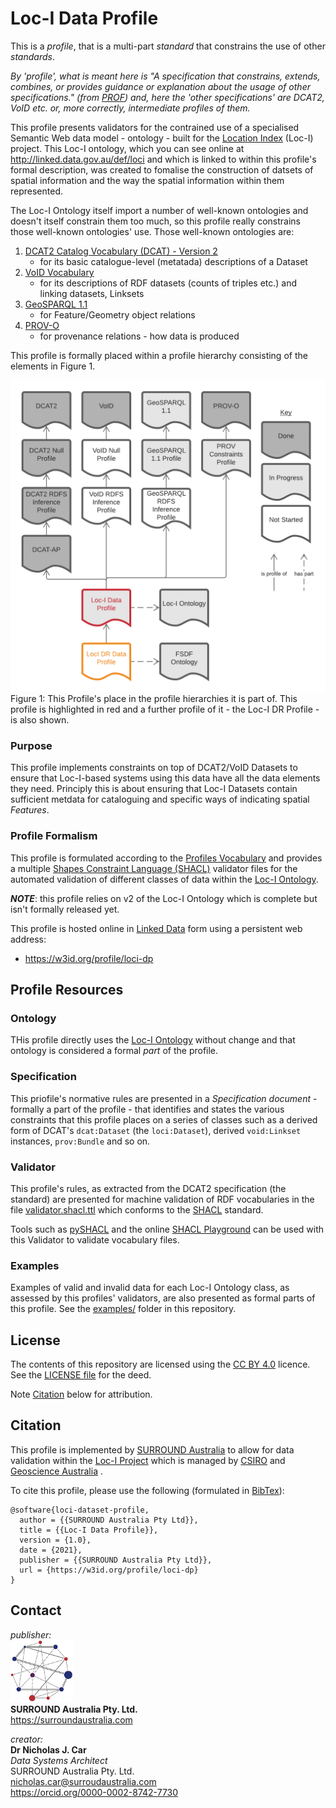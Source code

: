 # Loc-I Data Profile
This is a _profile_, that is a multi-part _standard_ that constrains the use of other _standards_. 

_By 'profile', what is meant here is "A specification that constrains, extends, combines, or provides guidance or explanation about the usage of other specifications." (from [PROF](https://www.w3.org/TR/dx-prof/#definitions)) and, here the 'other specifications' are DCAT2, VoID etc. or, more correctly, intermediate profiles of them._

This profile presents validators for the contrained use of  a specialised Semantic Web data model - ontology - built for the [Location Index](https://www.ga.gov.au/locationindex) (Loc-I) project. This Loc-I ontology, which you can see online at <http://linked.data.gov.au/def/loci> and which is linked to within this profile's formal description, was created to fomalise the construction of datsets of spatial information and the way the spatial information within them represented. 

The Loc-I Ontology itself import a number of well-known ontologies and doesn't itself constrain them too much, so this profile really constrains those well-known ontologies' use. Those well-known ontologies are:

1. [DCAT2 Catalog Vocabulary (DCAT) - Version 2](https://www.w3.org/TR/vocab-dcat/) 
    * for its basic catalogue-level (metatada) descriptions of a Dataset
2. [VoID Vocabulary](https://www.w3.org/TR/void/) 
    * for its descriptions of RDF datasets (counts of triples etc.) and linking datasets, Linksets
3. [GeoSPARQL 1.1](https://opengeospatial.github.io/ogc-geosparql/geosparql11/spec.html)
    * for Feature/Geometry object relations
4. [PROV-O](https://www.w3.org/TR/prov-o/)
    * for provenance relations - how data is produced

This profile is formally placed within a profile hierarchy consisting of the elements in Figure 1.

![](hierarchy.png)
Figure 1: This Profile's place in the profile hierarchies it is part of. This profile is highlighted in red and a further profile of it - the Loc-I DR Profile - is also shown.


### Purpose
This profile implements constraints on top of DCAT2/VoID Datasets to ensure that Loc-I-based systems using this data have all the data elements they need. Principly this is about ensuring that Loc-I Datasets contain sufficient metdata for cataloguing and specific ways of indicating spatial _Features_.

### Profile Formalism
This profile is formulated according to the [Profiles Vocabulary](https://www.w3.org/TR/dx-prof/) and provides a multiple [Shapes Constraint Language (SHACL)](https://www.w3.org/TR/shacl/) validator files for the automated validation of different classes of data within the [Loc-I Ontology](https://linked.data.gov.au/def/loci).

_**NOTE**_: this profile relies on v2 of the Loc-I Ontology which is complete but isn't formally released yet.

This profile is hosted online in [Linked Data](https://www.w3.org/standards/semanticweb/data) form using a persistent web address:

* <https://w3id.org/profile/loci-dp>


## Profile Resources

### Ontology
THis profile directly uses the [Loc-I Ontology](https://linked.data.gov.au/def/loci) without change and that ontology is considered a formal _part_ of the profile.

### Specification
This priofile's normative rules are presented in a _Specification document_ - formally a part of the profile - that identifies and states the various constraints that this profile places on a series of classes such as a derived form of DCAT's `dcat:Dataset` (the `loci:Dataset`), derived `void:Linkset` instances, `prov:Bundle` and so on.

### Validator
This profile's rules, as extracted from the DCAT2 specification (the standard) are presented for machine validation of RDF vocabularies in the file [validator.shacl.ttl](validator.shacl.ttl) which conforms to the [SHACL](https://www.w3.org/TR/shacl/) standard.

Tools such as [pySHACL](https://github.com/RDFLib/pySHACL) and the online [SHACL Playground](https://shacl.org/playground/) can be used with this Validator to validate vocabulary files.

### Examples
Examples of valid and invalid data for each Loc-I Ontology class, as assessed by this profiles' validators, are also presented as formal parts of this profile. See the [examples/](examples/) folder in this repository.


## License  
The contents of this repository are licensed using the [CC BY 4.0](https://creativecommons.org/licenses/by/4.0/) licence. See the [LICENSE file](LICENSE) for the deed. 

Note [Citation](#citation) below for attribution.


## Citation
This profile is implemented by [SURROUND Australia](https://surroundaustralia.com) to allow for data validation within the [Loc-I Project](https://www.ga.gov.au/locationindex) which is managed by [CSIRO](https://www.csiro.au) and [Geoscience Australia](https://www.ga.gov.au) .

To cite this profile, please use the following (formulated in [BibTex](http://www.bibtex.org/)):

```
@software{loci-dataset-profile,
  author = {{SURROUND Australia Pty Ltd}},
  title = {{Loc-I Data Profile}},
  version = {1.0},
  date = {2021},
  publisher = {{SURROUND Australia Pty Ltd}},
  url = {https://w3id.org/profile/loci-dp}
}
``` 


## Contact
*publisher:*  
![](style/SURROUND-logo-100.png)  
**SURROUND Australia Pty. Ltd.**  
<https://surroundaustralia.com>  

*creator:*  
**Dr Nicholas J. Car**  
*Data Systems Architect*  
SURROUND Australia Pty. Ltd.  
<nicholas.car@surroudaustralia.com>  
<https://orcid.org/0000-0002-8742-7730>
